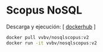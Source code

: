 # Scopus NoSQL

Descarga y ejecución:  [ <a href="https://hub.docker.com/r/vvbv/nosqlscopus">dockerhub</a> ]

```bash
docker pull vvbv/nosqlscopus:v2
docker run -it vvbv/nosqlscopus:v2
```